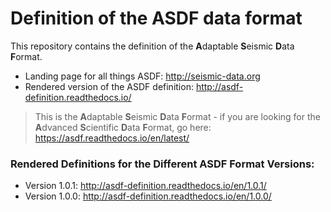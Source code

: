 # Definition of the ASDF data format

This repository contains the definition of the **A**daptable **S**eismic **D**ata **F**ormat.

* Landing page for all things ASDF: http://seismic-data.org
* Rendered version of the ASDF definition: http://asdf-definition.readthedocs.io/

> This is the **A**daptable **S**eismic **D**ata **F**ormat - if you are looking for the **A**dvanced **S**cientific **D**ata **F**ormat, go here: https://asdf.readthedocs.io/en/latest/


### Rendered Definitions for the Different ASDF Format Versions:

* Version 1.0.1: http://asdf-definition.readthedocs.io/en/1.0.1/
* Version 1.0.0: http://asdf-definition.readthedocs.io/en/1.0.0/
